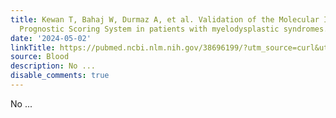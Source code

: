 ```yaml
---
title: Kewan T, Bahaj W, Durmaz A, et al. Validation of the Molecular International
  Prognostic Scoring System in patients with myelodysplastic syndromes. Blood. 2023;141(14):1768-1772
date: '2024-05-02'
linkTitle: https://pubmed.ncbi.nlm.nih.gov/38696199/?utm_source=curl&utm_medium=rss&utm_campaign=journals&utm_content=7603509&fc=None&ff=20240502181202&v=2.18.0.post9+e462414
source: Blood
description: No ...
disable_comments: true
---
```

No ...